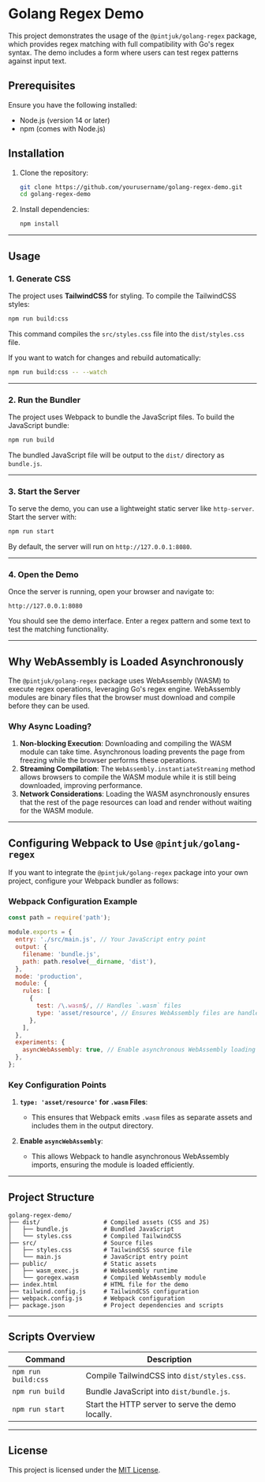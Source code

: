 
# Golang Regex Demo

This project demonstrates the usage of the `@pintjuk/golang-regex` package, which provides regex matching with full compatibility with Go's regex syntax. The demo includes a form where users can test regex patterns against input text.

## Prerequisites

Ensure you have the following installed:
- Node.js (version 14 or later)
- npm (comes with Node.js)

## Installation

1. Clone the repository:
   ```bash
   git clone https://github.com/yourusername/golang-regex-demo.git
   cd golang-regex-demo
   ```

2. Install dependencies:
   ```bash
   npm install
   ```

---

## Usage

### 1. Generate CSS

The project uses **TailwindCSS** for styling. To compile the TailwindCSS styles:

```bash
npm run build:css
```

This command compiles the `src/styles.css` file into the `dist/styles.css` file.

If you want to watch for changes and rebuild automatically:

```bash
npm run build:css -- --watch
```

---

### 2. Run the Bundler

The project uses Webpack to bundle the JavaScript files. To build the JavaScript bundle:

```bash
npm run build
```

The bundled JavaScript file will be output to the `dist/` directory as `bundle.js`.

---

### 3. Start the Server

To serve the demo, you can use a lightweight static server like `http-server`. Start the server with:

```bash
npm run start
```

By default, the server will run on `http://127.0.0.1:8080`.

---

### 4. Open the Demo

Once the server is running, open your browser and navigate to:

```
http://127.0.0.1:8080
```

You should see the demo interface. Enter a regex pattern and some text to test the matching functionality.

---

## Why WebAssembly is Loaded Asynchronously

The `@pintjuk/golang-regex` package uses WebAssembly (WASM) to execute regex operations, leveraging Go's regex engine. WebAssembly modules are binary files that the browser must download and compile before they can be used. 

### Why Async Loading?

1. **Non-blocking Execution**: Downloading and compiling the WASM module can take time. Asynchronous loading prevents the page from freezing while the browser performs these operations.
2. **Streaming Compilation**: The `WebAssembly.instantiateStreaming` method allows browsers to compile the WASM module while it is still being downloaded, improving performance.
3. **Network Considerations**: Loading the WASM asynchronously ensures that the rest of the page resources can load and render without waiting for the WASM module.

---

## Configuring Webpack to Use `@pintjuk/golang-regex`

If you want to integrate the `@pintjuk/golang-regex` package into your own project, configure your Webpack bundler as follows:

### Webpack Configuration Example

```javascript
const path = require('path');

module.exports = {
  entry: './src/main.js', // Your JavaScript entry point
  output: {
    filename: 'bundle.js',
    path: path.resolve(__dirname, 'dist'),
  },
  mode: 'production',
  module: {
    rules: [
      {
        test: /\.wasm$/, // Handles `.wasm` files
        type: 'asset/resource', // Ensures WebAssembly files are handled correctly
      },
    ],
  },
  experiments: {
    asyncWebAssembly: true, // Enable asynchronous WebAssembly loading
  },
};
```

### Key Configuration Points
1. **`type: 'asset/resource'` for `.wasm` Files**:
   - This ensures that Webpack emits `.wasm` files as separate assets and includes them in the output directory.

2. **Enable `asyncWebAssembly`**:
   - This allows Webpack to handle asynchronous WebAssembly imports, ensuring the module is loaded efficiently.

---

## Project Structure

```
golang-regex-demo/
├── dist/                  # Compiled assets (CSS and JS)
│   ├── bundle.js          # Bundled JavaScript
│   └── styles.css         # Compiled TailwindCSS
├── src/                   # Source files
│   ├── styles.css         # TailwindCSS source file
│   └── main.js            # JavaScript entry point
├── public/                # Static assets
│   ├── wasm_exec.js       # WebAssembly runtime
│   └── goregex.wasm       # Compiled WebAssembly module
├── index.html             # HTML file for the demo
├── tailwind.config.js     # TailwindCSS configuration
├── webpack.config.js      # Webpack configuration
├── package.json           # Project dependencies and scripts
```

---

## Scripts Overview

| Command              | Description                                       |
|----------------------|---------------------------------------------------|
| `npm run build:css`  | Compile TailwindCSS into `dist/styles.css`.       |
| `npm run build`      | Bundle JavaScript into `dist/bundle.js`.          |
| `npm run start`      | Start the HTTP server to serve the demo locally.  |

---

## License

This project is licensed under the [MIT License](LICENSE).
